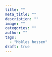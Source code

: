 ```yaml
---
title: ""
meta_title: ""
description: ""
image: ""
categories: ""
author: ""
tags: 
  - "Mokles hossen"
draft: true
---
```

